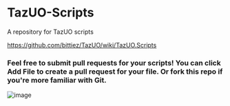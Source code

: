 # TazUO-Scripts
A repository for TazUO scripts  

https://github.com/bittiez/TazUO/wiki/TazUO.Scripts  

### Feel free to submit pull requests for your scripts! You can click Add File to create a pull request for your file. Or fork this repo if you're more familiar with Git.  
![image](https://github.com/bittiez/TazUO-Scripts/assets/3859393/8c244062-8b49-48af-bb76-e4e32e46bccb)
